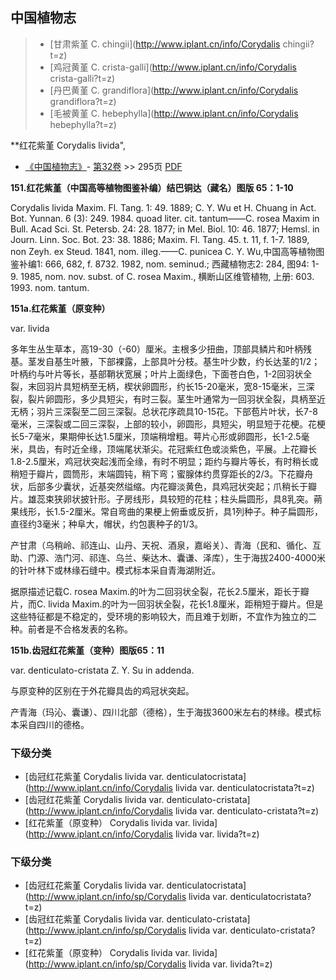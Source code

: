 

## 中国植物志

> * [甘肃紫堇  C.  chingii](http://www.iplant.cn/info/Corydalis chingii?t=z)
> * [鸡冠黄堇  C.  crista-galli](http://www.iplant.cn/info/Corydalis crista-galli?t=z)
> * [丹巴黄堇  C.  grandiflora](http://www.iplant.cn/info/Corydalis grandiflora?t=z)
> * [毛被黄堇  C.  hebephylla](http://www.iplant.cn/info/Corydalis hebephylla?t=z)


**红花紫堇 Corydalis livida",



* [《中国植物志》](http://www.iplant.cn/frps)- [第32卷](http://www.iplant.cn/frps/vol/32) >> 295页 [PDF](http://www.iplant.cn/frps/pdf/32/295c.pdf)


**151.红花紫堇（中国高等植物图鉴补编）结巴铜达（藏名）图版 65：1-10**

Corydalis livida Maxim. Fl. Tang. 1: 49. 1889; C. Y. Wu et H. Chuang in Act. Bot. Yunnan. 6 (3): 249. 1984. quoad liter. cit. tantum——C. rosea Maxim in Bull. Acad Sci. St. Petersb. 24: 28. 1877; in Mel. Biol. 10: 46. 1877; Hemsl. in Journ. Linn. Soc. Bot. 23: 38. 1886; Maxim. Fl. Tang. 45. t. 11, f. 1-7. 1889, non Zeyh. ex Steud. 1841, nom. illeg.——C. punicea C. Y. Wu,中国高等植物图鉴补编1: 666, 682, f. 8732. 1982, nom. seminud.; 西藏植物志2: 284, 图94: 1-9. 1985, nom. nov. subst. of C. rosea Maxim., 横断山区维管植物, 上册: 603. 1993. nom. tantum.

**151a.红花紫堇（原变种）**

var. livida

多年生丛生草本，高19-30（-60）厘米。主根多少扭曲，顶部具鳞片和叶柄残基。茎发自基生叶腋，下部裸露，上部具叶分枝。基生叶少数，约长达茎的1/2；叶柄约与叶片等长，基部鞘状宽展；叶片上面绿色，下面苍白色，1-2回羽状全裂，末回羽片具短柄至无柄，楔状卵圆形，约长15-20毫米，宽8-15毫米，三深裂，裂片卵圆形，多少具短尖，有时三裂。茎生叶通常为一回羽状全裂，具柄至近无柄；羽片三深裂至二回三深裂。总状花序疏具10-15花。下部苞片叶状，长7-8毫米，三深裂或二回三深裂，上部的较小，卵圆形，具短尖，明显短于花梗。花梗长5-7毫米，果期伸长达1.5厘米，顶端稍增粗。萼片心形或卵圆形，长1-2.5毫米，具齿，有时近全缘，顶端尾状渐尖。花冠紫红色或淡紫色，平展。上花瓣长1.8-2.5厘米，鸡冠状突起浅而全缘，有时不明显；距约与瓣片等长，有时稍长或稍短于瓣片，圆筒形，末端圆钝，稍下弯；蜜腺体约贯穿距长的2/3。下花瓣舟状，后部多少囊状，近基突然缢缩。内花瓣淡黄色，具鸡冠状突起；爪稍长于瓣片。雄蕊束狭卵状披针形。子房线形，具较短的花柱；柱头扁圆形，具8乳突。蒴果线形，长1.5-2厘米。常自弯曲的果梗上俯垂或反折，具1列种子。种子扁圆形，直径约3毫米；种阜大，帽状，约包裹种子的1/3。

产甘肃（乌稍岭、祁连山、山丹、天祝、酒泉，嘉峪关）、青海（民和、循化、互助、门源、浩门河、祁连、乌兰、柴达木、囊谦、泽库），生于海拔2400-4000米的针叶林下或林缘石缝中。模式标本采自青海湖附近。

据原描述记载C. rosea Maxim.的叶为二回羽状全裂，花长2.5厘米，距长于瓣片，而C. livida Maxim.的叶为一回羽状全裂，花长1.8厘米，距稍短于瓣片。但是这些特征都是不稳定的，受环境的影响较大，而且难于划断，不宜作为独立的二种。前者是不合格发表的名称。

**151b.齿冠红花紫堇（变种）图版65：11**

var. denticulato-cristata Z. Y. Su in addenda.

与原变种的区别在于外花瓣具齿的鸡冠状突起。

产青海（玛沁、囊谦）、四川北部（德格），生于海拔3600米左右的林缘。模式标本采自四川的德格。

### 下级分类
* [齿冠红花紫堇  Corydalis livida var. denticulatocristata](http://www.iplant.cn/info/Corydalis livida var. denticulatocristata?t=z)
* [齿冠红花紫堇  Corydalis livida var. denticulato-cristata](http://www.iplant.cn/info/Corydalis livida var. denticulato-cristata?t=z)
* [红花紫堇（原变种）  Corydalis livida var. livida](http://www.iplant.cn/info/Corydalis livida var. livida?t=z)

### 下级分类
* [齿冠红花紫堇  Corydalis livida var. denticulatocristata](http://www.iplant.cn/info/sp/Corydalis livida var. denticulatocristata?t=z)
* [齿冠红花紫堇  Corydalis livida var. denticulato-cristata](http://www.iplant.cn/info/sp/Corydalis livida var. denticulato-cristata?t=z)
* [红花紫堇（原变种）  Corydalis livida var. livida](http://www.iplant.cn/info/sp/Corydalis livida var. livida?t=z)
